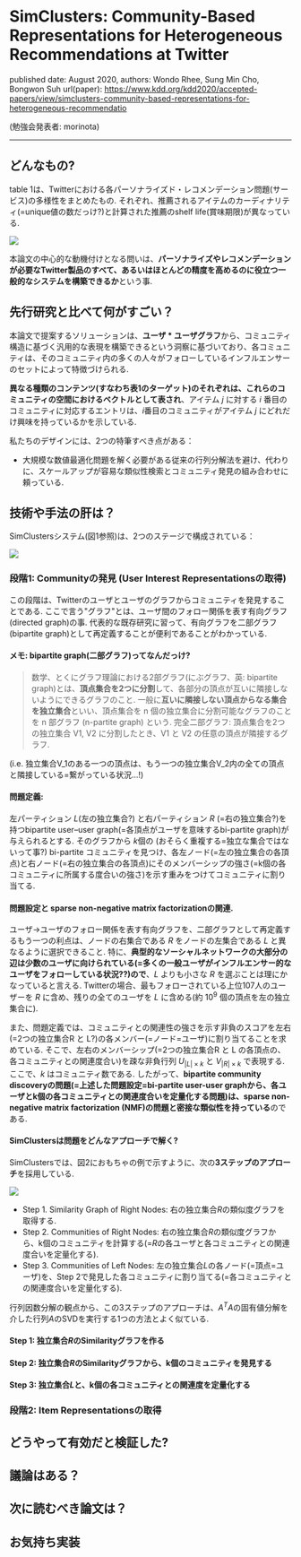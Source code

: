 # SimClusters: Community-Based Representations for Heterogeneous Recommendations at Twitter

published date: August 2020,
authors: Wondo Rhee, Sung Min Cho, Bongwon Suh
url(paper): https://www.kdd.org/kdd2020/accepted-papers/view/simclusters-community-based-representations-for-heterogeneous-recommendatio

(勉強会発表者: morinota)

---

## どんなもの?

table 1は、Twitterにおける各パーソナライズド・レコメンデーション問題(サービス)の多様性をまとめたもの.
それぞれ、推薦されるアイテムのカーディナリティ(=unique値の数だっけ?)と計算された推薦のshelf life(賞味期限)が異なっている.

![](https://camo.qiitausercontent.com/b7c906436ebb895d6e39309eea2985113a40be85/68747470733a2f2f71696974612d696d6167652d73746f72652e73332e61702d6e6f727468656173742d312e616d617a6f6e6177732e636f6d2f302f313639373237392f62613035656666382d653438612d376130352d353837332d6462306262383939396564622e706e67)

本論文の中心的な動機付けとなる問いは、**パーソナライズやレコメンデーションが必要なTwitter製品のすべて、あるいはほとんどの精度を高めるのに役立つ一般的なシステムを構築できるか**という事.

## 先行研究と比べて何がすごい？

本論文で提案するソリューションは、**ユーザ \* ユーザグラフ**から、コミュニティ構造に基づく汎用的な表現を構築できるという洞察に基づいており、各コミュニティは、そのコミュニティ内の多くの人々がフォローしているインフルエンサーのセットによって特徴づけられる.

**異なる種類のコンテンツ(すなわち表1のターゲット)のそれぞれは、これらのコミュニティの空間におけるベクトルとして表され**、アイテム $j$ に対する $i$ 番目のコミュニティに対応するエントリは、$i$番目のコミュニティがアイテム $j$ にどれだけ興味を持っているかを示している.

私たちのデザインには、2つの特筆すべき点がある：

- 大規模な数値最適化問題を解く必要がある従来の行列分解法を避け、代わりに、スケールアップが容易な類似性検索とコミュニティ発見の組み合わせに頼っている.

## 技術や手法の肝は？

SimClustersシステム(図1参照)は、2つのステージで構成されている：

![](https://camo.qiitausercontent.com/91062517c63bafedf6953cf10b1e3a74c62de8de/68747470733a2f2f71696974612d696d6167652d73746f72652e73332e61702d6e6f727468656173742d312e616d617a6f6e6177732e636f6d2f302f313639373237392f32623466333165372d653361632d306639642d656431392d6361316535303763623534332e706e67)

### 段階1: Communityの発見 (User Interest Representationsの取得)

この段階は、Twitterのユーザとユーザのグラフからコミュニティを発見することである. ここで言う"グラフ"とは、ユーザ間のフォロー関係を表す有向グラフ(directed graph)の事.
代表的な既存研究に習って、有向グラフを二部グラフ(bipartite graph)として再定義することが便利であることがわかっている.

#### メモ: bipartite graph(二部グラフ)ってなんだっけ?

> 数学、とくにグラフ理論における2部グラフ(にぶグラフ、英: bipartite graph)とは、**頂点集合を2つに分割**して、各部分の頂点が互いに隣接しないようにできるグラフのこと.
> 一般に**互いに隣接しない頂点からなる集合を独立集合**といい、頂点集合を n 個の独立集合に分割可能なグラフのことを n 部グラフ (n-partite graph) という.
> 完全二部グラフ: 頂点集合を2つの独立集合 V1, V2 に分割したとき、V1 と V2 の任意の頂点が隣接するグラフ.

(i.e. 独立集合V_1のある一つの頂点は、もう一つの独立集合V_2内の全ての頂点と隣接している=繋がっている状況...!)

#### 問題定義:

左パーティション $L$(左の独立集合?) と右パーティション $R$ (=右の独立集合?)を持つbipartite user–user graph(=各頂点がユーザを意味するbi-partite graph)が与えられるとする.
そのグラフから $k$個の (おそらく重複する=独立な集合ではないって事?) bi-partite コミュニティを見つけ、各左ノード(=左の独立集合の各頂点)と右ノード(=右の独立集合の各頂点)にそのメンバーシップの強さ(=k個の各コミュニティに所属する度合いの強さ)を示す重みをつけてコミュニティに割り当てる.

#### 問題設定と sparse non-negative matrix factorizationの関連.

ユーザ->ユーザのフォロー関係を表す有向グラフを、二部グラフとして再定義するもう一つの利点は、ノードの右集合である $R$ をノードの左集合である $L$ と異なるように選択できること.
特に、**典型的なソーシャルネットワークの大部分の辺は少数のユーザに向けられている(=多くの一般ユーザがインフルエンサー的なユーザをフォローしている状況??)ので**、$L$ よりも小さな $R$ を選ぶことは理にかなっていると言える.
Twitterの場合、最もフォローされている上位107人のユーザーを $R$ に含め、残りの全てのユーザを $L$ に含める(約 $10^9$ 個の頂点を左の独立集合に).

また、問題定義では、コミュニティとの関連性の強さを示す非負のスコアを左右(=2つの独立集合R と L?)の各メンバー(=ノード=ユーザ)に割り当てることを求めている.
そこで、左右のメンバーシップ(=2つの独立集合R と L の各頂点の、各コミュニティとの関連度合い)を疎な非負行列 $U_{|L|\times k}$ と $V_{|R|\times k}$ で表現する. ここで、$k$ はコミュニティ数である.
したがって、**bipartite community discoveryの問題(=上述した問題設定=bi-partite user-user graphから、各ユーザとk個の各コミュニティとの関連度合いを定量化する問題)は、sparse non-negative matrix factorization (NMF)の問題と密接な類似性を持っている**のである.

#### SimClustersは問題をどんなアプローチで解く?

SimClustersでは、図2におもちゃの例で示すように、次の**3ステップのアプローチ**を採用している.

![](https://camo.qiitausercontent.com/194f3a26deb259e329da2e62437508f49aad755b/68747470733a2f2f71696974612d696d6167652d73746f72652e73332e61702d6e6f727468656173742d312e616d617a6f6e6177732e636f6d2f302f313639373237392f65613534653939372d656632322d366463372d626538302d6239333261626561376433632e706e67)

- Step 1. Similarity Graph of Right Nodes: 右の独立集合$R$の類似度グラフを取得する.
- Step 2. Communities of Right Nodes: 右の独立集合$R$の類似度グラフから、k個のコミュニティを計算する(=$R$の各ユーザと各コミュニティとの関連度合いを定量化する).
- Step 3. Communities of Left Nodes: 左の独立集合$L$の各ノード(=頂点=ユーザ)を、Step 2で発見した各コミュニティに割り当てる(=各コミュニティとの関連度合いを定量化する).

行列因数分解の観点から、この3ステップのアプローチは、$A^{T}A$の固有値分解を介した行列$A$のSVDを実行する1つの方法とよく似ている.

#### Step 1: 独立集合$R$のSimilarityグラフを作る

#### Step 2: 独立集合$R$のSimilarityグラフから、k個のコミュニティを発見する

#### Step 3: 独立集合$L$と、k個の各コミュニティとの関連度を定量化する

### 段階2: Item Representationsの取得

## どうやって有効だと検証した?

## 議論はある？

## 次に読むべき論文は？

## お気持ち実装
